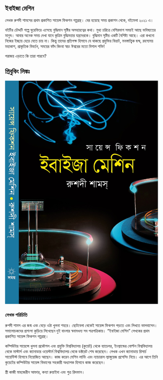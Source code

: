 ## ইবাইজা মেশিন

লেখক রুশদী শামসের প্রথম প্রকাশিত সায়েন্স ফিকশন গল্পগ্রন্থ। বের হয়েছে সময় প্রকাশন থেকে, বইমেলা ২০২১ এ।  

বইটির চৌদ্দটি গল্পে ঘুরেফিরে এসেছে বুদ্ধিমান সৃষ্টির অসহায়ত্বের কথা। মুখ্য চরিত্রে বেশিরভাগ সময়ই আছে ভবিষ্যতের মানুষ। আবার অনেক সময় দেখা যাবে কৃত্রিম বুদ্ধিমত্তার যন্ত্রদেরকে। বুদ্ধিমান সৃষ্টির একটি বৈশিষ্ট্য আছে। এরা কখনো নিজের ইচ্ছায় হেরে যেতে চায় না। কিন্তু তাদের প্রতিপক্ষ হিসাবে যে থাকছে প্রযুক্তির বিভ্রাট, মনস্তাত্ত্বিক দ্বন্দ্ব, রহস্যময় মহাকাশ, প্রাকৃতিক বিবর্তন, সময়ের ফাঁদ কিংবা স্বয়ং ঈশ্বরের মতো বিশাল শক্তি! 

পরাজয় এড়াতে কি তারা পারবে?

## প্রিবুকিং লিঙ্কঃ

![ইবাইজা মেশিন](Ibaija%20Machine~2.jpg)

### লেখক পরিচিতি

রুশদী শামস এর জন্ম এবং বেড়ে ওঠা খুলনা শহরে। ছোটবেলা থেকেই সায়েন্স ফিকশন পড়তে এবং লিখতে ভালবাসেন। সমালোচকদের প্রশংসা কুড়িয়ে লিখেছেন দুই বাংলার স্বনামধন্য সব পত্রপত্রিকায়। “ইবাইজা মেশিন” লেখকের প্রথম প্রকাশিত সায়েন্স ফিকশন গল্পগ্রন্থ। 

কম্পিউটার সায়েন্সে খুলনা প্রকৌশল এবং প্রযুক্তি বিশ্ববিদ্যালয় (কুয়েট) থেকে ব্যাচেলর, ইংল্যান্ডের বোল্টন বিশ্ববিদ্যালয় থেকে মাস্টার্স এবং ক্যানাডার ওয়েস্টার্ন বিশ্ববিদ্যালয় থেকে ডক্টরেট শেষ করেছেন। লেখক এখন ক্যানাডায় রিসার্চ সায়েন্টিস্ট হিসাবে নিয়োজিত আছেন। কাজ করেন মেশিন লার্নিং এবং ন্যাচারাল ল্যাঙ্গুয়েজ প্রসেসিং নিয়ে। এর আগে তিনি কুয়েটের কম্পিউটার সায়েন্স বিভাগের সহকারী অধ্যাপক হিসাবে কাজ করেছেন।

স্ত্রী কাজী মাহজেরীন আক্তার, কন্যা রুয়াইদা এবং পুত্র রিদফান।
